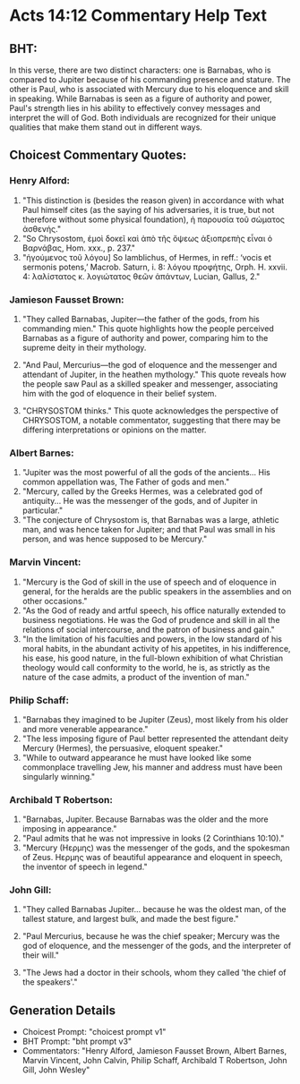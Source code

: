# Acts 14:12 Commentary Help Text

## BHT:
In this verse, there are two distinct characters: one is Barnabas, who is compared to Jupiter because of his commanding presence and stature. The other is Paul, who is associated with Mercury due to his eloquence and skill in speaking. While Barnabas is seen as a figure of authority and power, Paul's strength lies in his ability to effectively convey messages and interpret the will of God. Both individuals are recognized for their unique qualities that make them stand out in different ways.

## Choicest Commentary Quotes:
### Henry Alford:
1. "This distinction is (besides the reason given) in accordance with what Paul himself cites (as the saying of his adversaries, it is true, but not therefore without some physical foundation), ἡ παρουσία τοῦ σώματος ἀσθενής." 
2. "So Chrysostom, ἐμοὶ δοκεῖ καὶ ἀπὸ τῆς ὄψεως ἀξιοπρεπὴς εἶναι ὁ Βαρνάβας, Hom. xxx., p. 237."
3. "ἡγούμενος τοῦ λόγου] So Iamblichus, of Hermes, in reff.: ‘vocis et sermonis potens,’ Macrob. Saturn, i. 8: λόγου προφήτης, Orph. H. xxvii. 4: λαλίστατος κ. λογιώτατος θεῶν ἁπάντων, Lucian, Gallus, 2."

### Jamieson Fausset Brown:
1. "They called Barnabas, Jupiter—the father of the gods, from his commanding mien." This quote highlights how the people perceived Barnabas as a figure of authority and power, comparing him to the supreme deity in their mythology.

2. "And Paul, Mercurius—the god of eloquence and the messenger and attendant of Jupiter, in the heathen mythology." This quote reveals how the people saw Paul as a skilled speaker and messenger, associating him with the god of eloquence in their belief system.

3. "CHRYSOSTOM thinks." This quote acknowledges the perspective of CHRYSOSTOM, a notable commentator, suggesting that there may be differing interpretations or opinions on the matter.

### Albert Barnes:
1. "Jupiter was the most powerful of all the gods of the ancients... His common appellation was, The Father of gods and men." 
2. "Mercury, called by the Greeks Hermes, was a celebrated god of antiquity... He was the messenger of the gods, and of Jupiter in particular." 
3. "The conjecture of Chrysostom is, that Barnabas was a large, athletic man, and was hence taken for Jupiter; and that Paul was small in his person, and was hence supposed to be Mercury."

### Marvin Vincent:
1. "Mercury is the God of skill in the use of speech and of eloquence in general, for the heralds are the public speakers in the assemblies and on other occasions."
2. "As the God of ready and artful speech, his office naturally extended to business negotiations. He was the God of prudence and skill in all the relations of social intercourse, and the patron of business and gain."
3. "In the limitation of his faculties and powers, in the low standard of his moral habits, in the abundant activity of his appetites, in his indifference, his ease, his good nature, in the full-blown exhibition of what Christian theology would call conformity to the world, he is, as strictly as the nature of the case admits, a product of the invention of man."

### Philip Schaff:
1. "Barnabas they imagined to be Jupiter (Zeus), most likely from his older and more venerable appearance."
2. "The less imposing figure of Paul better represented the attendant deity Mercury (Hermes), the persuasive, eloquent speaker."
3. "While to outward appearance he must have looked like some commonplace travelling Jew, his manner and address must have been singularly winning."

### Archibald T Robertson:
1. "Barnabas, Jupiter. Because Barnabas was the older and the more imposing in appearance."
2. "Paul admits that he was not impressive in looks (2 Corinthians 10:10)."
3. "Mercury (Hερμης) was the messenger of the gods, and the spokesman of Zeus. Hερμης was of beautiful appearance and eloquent in speech, the inventor of speech in legend."

### John Gill:
1. "They called Barnabas Jupiter... because he was the oldest man, of the tallest stature, and largest bulk, and made the best figure." 

2. "Paul Mercurius, because he was the chief speaker; Mercury was the god of eloquence, and the messenger of the gods, and the interpreter of their will." 

3. "The Jews had a doctor in their schools, whom they called 'the chief of the speakers'."


## Generation Details
- Choicest Prompt: "choicest prompt v1"
- BHT Prompt: "bht prompt v3"
- Commentators: "Henry Alford, Jamieson Fausset Brown, Albert Barnes, Marvin Vincent, John Calvin, Philip Schaff, Archibald T Robertson, John Gill, John Wesley"
